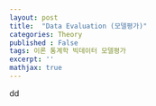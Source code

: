 ```yaml
---
layout: post
title:  "Data Evaluation (모델평가)"
categories: Theory
published : False
tags: 이론 통계학 빅데이터 모델평가
excerpt: ''
mathjax: true
---
```



dd
